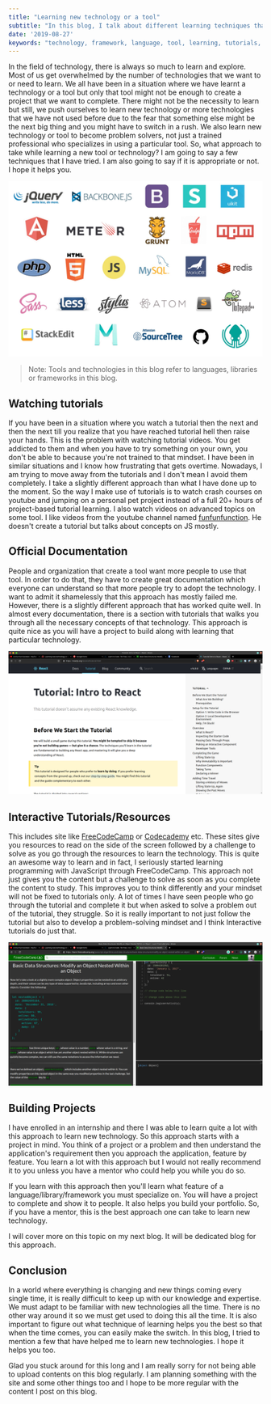 ```yaml
---
title: "Learning new technology or a tool"
subtitle: "In this blog, I talk about different learning techniques that works best to learn a new tool or technology"
date: '2019-08-27'
keywords: "technology, framework, language, tool, learning, tutorials, documentation, mentor"
---
```


In the field of technology, there is always so much to learn and explore. Most of us get overwhelmed by the number of technologies that we want to or need to learn. We all have been in a situation where we have learnt a technology or a tool but only that tool might not be enough to create a project that we want to complete. There might not be the necessity to learn but still, we push ourselves to learn new technology or more technologies that we have not used before due to the fear that something else might be the next big thing and you might have to switch in a rush. We also learn new technology or tool to become problem solvers, not just a trained professional who specializes in using a particular tool. So, what approach to take while learning a new tool or technology? I am going to say a few techniques that I have tried. I am also going to say if it is appropriate or not. I hope it helps you.



![Technologies](images/js-technologies.jpeg)

> Note: Tools and technologies in this blog refer to languages, libraries or frameworks in this blog.

## Watching tutorials

If you have been in a situation where you watch a tutorial then the next and then the next till you realize that you have reached tutorial hell then raise your hands. This is the problem with watching tutorial videos. You get addicted to them and when you have to try something on your own, you don't be able to because you're not trained to that mindset. I have been in similar situations and I know how frustrating that gets overtime. Nowadays, I am trying to move away from the tutorials and I don't mean I avoid them completely. I take a slightly different approach than what I have done up to the moment. So the way I make use of tutorials is to watch crash courses on youtube and jumping on a personal pet project instead of a full 20+ hours of project-based tutorial learning. I also watch videos on advanced topics on some tool. I like videos from the youtube channel named <a href='https://www.youtube.com/channel/UCO1cgjhGzsSYb1rsB4bFe4Q' target='_blank'>funfunfunction</a>. He doesn't create a tutorial but talks about concepts on JS mostly. 

## Official Documentation

People and organization that create a tool want more people to use that tool. In order to do that, they have to create great documentation which everyone can understand so that more people try to adopt the technology. I want to admit it shamelessly that this approach has mostly failed me. 
However, there is a slightly different approach that has worked quite well. In almost every documentation, there is a section with tutorials that walks you through all the necessary concepts of that technology. This approach is quite nice as you will have a project to build along with learning that particular technology.

![ReactJS](images/react-js.png 'React JS')

## Interactive Tutorials/Resources

This includes site like <a href='https://freecodecamp.org' target='_blank'>FreeCodeCamp</a> or <a href='https://www.codecademy.com/' target='_blank'>Codecademy</a> etc. These sites give you resources to read on the side of the screen followed by a challenge to solve as you go through the resources to learn the technology. This is quite an awesome way to learn and in fact, I seriously started learning programming with JavaScript through FreeCodeCamp. This approach not just gives you the content but a challenge to solve as soon as you complete the content to study. This improves you to think differently and your mindset will not be fixed to tutorials only. A lot of times I have seen people who go through the tutorial and complete it but when asked to solve a problem out of the tutorial, they struggle. So it is really important to not just follow the tutorial but also to develop a problem-solving mindset and I think Interactive tutorials do just that.

![FreeCodeCamp](images/freecodecamp.png 'FreeCodeCamp')

## Building Projects

I have enrolled in an internship and there I was able to learn quite a lot with this approach to learn new technology. So this approach starts with a project in mind. You think of a project or a problem and then understand the application's requirement then you approach the application, feature by feature. You learn a lot with this approach but I would not really recommend it to you unless you have a mentor who could help you while you do so.

If you learn with this approach then you'll learn what feature of a language/library/framework you must specialize on. You will have a project to complete and show it to people. It also helps you build your portfolio. So, if you have a mentor, this is the best approach one can take to learn new technology.

I will cover more on this topic on my next blog. It will be dedicated blog for this approach.

## Conclusion

In a world where everything is changing and new things coming every single time, it is really difficult to keep up with our knowledge and expertise. We must adapt to be familiar with new technologies all the time. There is no other way around it so we must get used to doing this all the time. It is also important to figure out what technique of learning helps you the best so that when the time comes, you can easily make the switch. In this blog, I tried to mention a few that have helped me to learn new technologies. I hope it helps you too. 

Glad you stuck around for this long and I am really sorry for not being able to upload contents on this blog regularly. I am planning something with the site and some other things too and I hope to be more regular with the content I post on this blog.